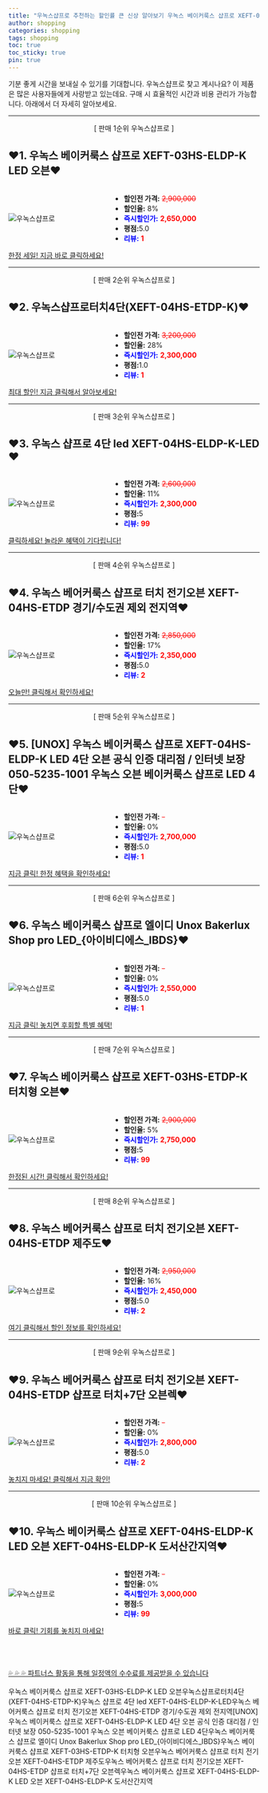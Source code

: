 ```yaml
---
title: "우녹스샵프로 추천하는 할인률 큰 신상 알아보기 우녹스 베이커룩스 샵프로 XEFT-03HS-ELDP-K LED"
author: shopping
categories: shopping
tags: shopping
toc: true
toc_sticky: true
pin: true
---
```

기분 좋게 시간을 보내실 수 있기를 기대합니다. 우녹스샵프로 찾고 계시나요? 이 제품은 많은 사용자들에게 사랑받고 있는데요. 구매 시 효율적인 시간과 비용 관리가 가능합니다. 아래에서 더 자세히 알아보세요.

---
<p class="toplist" style="margin: 0 auto; display: block; width: fit-content;">[ 판매 1순위 우녹스샵프로 ]</p>

<h2><strong>❤️1. 우녹스 베이커룩스 샵프로 XEFT-03HS-ELDP-K LED 오븐❤️</strong></h2>

<div style="display: flex; align-items: center;">
    <div style="flex: 0.4;">
        <img src="https://thumbnail6.coupangcdn.com/thumbnails/remote/230x230ex/image/vendor_inventory/0a16/909b290b3d0aa5ede6d4e5e2ddfec8ed76dd812d86c65421c3626b7e1c8e.jpg" alt="우녹스샵프로" style="max-width: 100%;">
    </div>
    <div style="flex: 0.6; margin-left: 10px;">
        <ul>
            <li><strong>할인전 가격:</strong> <del style="color: red;">2,900,000</del></li>
            <li><strong>할인율:</strong> 8%</li>
            <li><span style='color:blue'><strong>즉시할인가:</strong></span> <span style='color:red'><strong>2,650,000</strong></span></li>
            <li><strong>평점:</strong>5.0</li>
            <li><span style='color:blue'><strong>리뷰:</strong></span> <span style='color:red'><strong>1</strong></span></li>
        </ul>
    </div>
</div>
<div class="center">
    <a href="https://selin100587001.github.io?lptag=AF9450613&subid=githubio&pageKey=1769220479&traceid=V0-153&itemId=3012543533&vendorItemId=71000734485" class="myButton">
        한정 세일! 지금 바로 클릭하세요!
    </a>
</div>


---
<p class="toplist" style="margin: 0 auto; display: block; width: fit-content;">[ 판매 2순위 우녹스샵프로 ]</p>

<h2><strong>❤️2. 우녹스샵프로터치4단(XEFT-04HS-ETDP-K)❤️</strong></h2>

<div style="display: flex; align-items: center;">
    <div style="flex: 0.4;">
        <img src="https://thumbnail9.coupangcdn.com/thumbnails/remote/230x230ex/image/vendor_inventory/54e4/6793d1bc4ca35f9327e3be4dbcee25da1ffeff2f5373c4f5a73f14dab15f.jpg" alt="우녹스샵프로" style="max-width: 100%;">
    </div>
    <div style="flex: 0.6; margin-left: 10px;">
        <ul>
            <li><strong>할인전 가격:</strong> <del style="color: red;">3,200,000</del></li>
            <li><strong>할인율:</strong> 28%</li>
            <li><span style='color:blue'><strong>즉시할인가:</strong></span> <span style='color:red'><strong>2,300,000</strong></span></li>
            <li><strong>평점:</strong>1.0</li>
            <li><span style='color:blue'><strong>리뷰:</strong></span> <span style='color:red'><strong>1</strong></span></li>
        </ul>
    </div>
</div>
<div class="center">
    <a href="https://selin100587001.github.io?lptag=AF9450613&subid=githubio&pageKey=7046078210&traceid=V0-153&itemId=17437484924&vendorItemId=85548173072" class="myButton">
        최대 할인! 지금 클릭해서 알아보세요!
    </a>
</div>


---
<p class="toplist" style="margin: 0 auto; display: block; width: fit-content;">[ 판매 3순위 우녹스샵프로 ]</p>

<h2><strong>❤️3. 우녹스 샵프로 4단 led XEFT-04HS-ELDP-K-LED❤️</strong></h2>

<div style="display: flex; align-items: center;">
    <div style="flex: 0.4;">
        <img src="https://thumbnail8.coupangcdn.com/thumbnails/remote/230x230ex/image/vendor_inventory/a6e3/25e92e6a1f9f5f40d960ef20dc3dfebb20b6505e9eeb59d2af5651b493df.jpg" alt="우녹스샵프로" style="max-width: 100%;">
    </div>
    <div style="flex: 0.6; margin-left: 10px;">
        <ul>
            <li><strong>할인전 가격:</strong> <del style="color: red;">2,600,000</del></li>
            <li><strong>할인율:</strong> 11%</li>
            <li><span style='color:blue'><strong>즉시할인가:</strong></span> <span style='color:red'><strong>2,300,000</strong></span></li>
            <li><strong>평점:</strong>5</li>
            <li><span style='color:blue'><strong>리뷰:</strong></span> <span style='color:red'><strong>99</strong></span></li>
        </ul>
    </div>
</div>
<div class="center">
    <a href="https://selin100587001.github.io?lptag=AF9450613&subid=githubio&pageKey=7607588028&traceid=V0-153&itemId=20140325798&vendorItemId=84611233892" class="myButton">
        클릭하세요! 놀라운 혜택이 기다립니다!
    </a>
</div>


---
<p class="toplist" style="margin: 0 auto; display: block; width: fit-content;">[ 판매 4순위 우녹스샵프로 ]</p>

<h2><strong>❤️4. 우녹스 베어커룩스 샵프로 터치 전기오븐 XEFT-04HS-ETDP 경기/수도권 제외 전지역❤️</strong></h2>

<div style="display: flex; align-items: center;">
    <div style="flex: 0.4;">
        <img src="https://thumbnail10.coupangcdn.com/thumbnails/remote/230x230ex/image/vendor_inventory/5cf2/e45cfde4251d625efaa3ab976b3f0b404cd3f4a941f6b654383366e2d8d4.jpg" alt="우녹스샵프로" style="max-width: 100%;">
    </div>
    <div style="flex: 0.6; margin-left: 10px;">
        <ul>
            <li><strong>할인전 가격:</strong> <del style="color: red;">2,850,000</del></li>
            <li><strong>할인율:</strong> 17%</li>
            <li><span style='color:blue'><strong>즉시할인가:</strong></span> <span style='color:red'><strong>2,350,000</strong></span></li>
            <li><strong>평점:</strong>5.0</li>
            <li><span style='color:blue'><strong>리뷰:</strong></span> <span style='color:red'><strong>2</strong></span></li>
        </ul>
    </div>
</div>
<div class="center">
    <a href="https://selin100587001.github.io?lptag=AF9450613&subid=githubio&pageKey=5843865377&traceid=V0-153&itemId=21008813591&vendorItemId=88072523133" class="myButton">
        오늘만! 클릭해서 확인하세요!
    </a>
</div>


---
<p class="toplist" style="margin: 0 auto; display: block; width: fit-content;">[ 판매 5순위 우녹스샵프로 ]</p>

<h2><strong>❤️5. [UNOX] 우녹스 베이커룩스 샵프로 XEFT-04HS-ELDP-K LED 4단 오븐 공식 인증 대리점 / 인터넷 보장 050-5235-1001 우녹스 오븐 베이커룩스 샵프로 LED 4단❤️</strong></h2>

<div style="display: flex; align-items: center;">
    <div style="flex: 0.4;">
        <img src="https://thumbnail7.coupangcdn.com/thumbnails/remote/230x230ex/image/vendor_inventory/8f5a/efb7b5dad1129446e2ce67ab880a11f7657a716e99ff468b8c9711c52b39.png" alt="우녹스샵프로" style="max-width: 100%;">
    </div>
    <div style="flex: 0.6; margin-left: 10px;">
        <ul>
            <li><strong>할인전 가격:</strong> <del style="color: red;">-</del></li>
            <li><strong>할인율:</strong> 0%</li>
            <li><span style='color:blue'><strong>즉시할인가:</strong></span> <span style='color:red'><strong>2,700,000</strong></span></li>
            <li><strong>평점:</strong>5.0</li>
            <li><span style='color:blue'><strong>리뷰:</strong></span> <span style='color:red'><strong>1</strong></span></li>
        </ul>
    </div>
</div>
<div class="center">
    <a href="https://selin100587001.github.io?lptag=AF9450613&subid=githubio&pageKey=1680663343&traceid=V0-153&itemId=2863092225&vendorItemId=74331250532" class="myButton">
        지금 클릭! 한정 혜택을 확인하세요!
    </a>
</div>


---
<p class="toplist" style="margin: 0 auto; display: block; width: fit-content;">[ 판매 6순위 우녹스샵프로 ]</p>

<h2><strong>❤️6. 우녹스 베이커룩스 샵프로 엘이디 Unox Bakerlux Shop pro LED_{아이비디에스_IBDS}❤️</strong></h2>

<div style="display: flex; align-items: center;">
    <div style="flex: 0.4;">
        <img src="https://thumbnail10.coupangcdn.com/thumbnails/remote/230x230ex/image/vendor_inventory/d547/2e12addcf41ce4f91f94ea336ca5f0017ee95b9a5a2fa15a71baf06b61b7.jpeg" alt="우녹스샵프로" style="max-width: 100%;">
    </div>
    <div style="flex: 0.6; margin-left: 10px;">
        <ul>
            <li><strong>할인전 가격:</strong> <del style="color: red;">-</del></li>
            <li><strong>할인율:</strong> 0%</li>
            <li><span style='color:blue'><strong>즉시할인가:</strong></span> <span style='color:red'><strong>2,550,000</strong></span></li>
            <li><strong>평점:</strong>5.0</li>
            <li><span style='color:blue'><strong>리뷰:</strong></span> <span style='color:red'><strong>1</strong></span></li>
        </ul>
    </div>
</div>
<div class="center">
    <a href="https://selin100587001.github.io?lptag=AF9450613&subid=githubio&pageKey=5970978222&traceid=V0-153&itemId=10725467210&vendorItemId=78006095749" class="myButton">
        지금 클릭! 놓치면 후회할 특별 혜택!
    </a>
</div>


---
<p class="toplist" style="margin: 0 auto; display: block; width: fit-content;">[ 판매 7순위 우녹스샵프로 ]</p>

<h2><strong>❤️7. 우녹스 베이커룩스 샵프로 XEFT-03HS-ETDP-K 터치형 오븐❤️</strong></h2>

<div style="display: flex; align-items: center;">
    <div style="flex: 0.4;">
        <img src="https://thumbnail9.coupangcdn.com/thumbnails/remote/230x230ex/image/vendor_inventory/7f63/89cba98e72c7cf675614ecf87ab6e589fe91976da58349dd9393cda48762.jpg" alt="우녹스샵프로" style="max-width: 100%;">
    </div>
    <div style="flex: 0.6; margin-left: 10px;">
        <ul>
            <li><strong>할인전 가격:</strong> <del style="color: red;">2,900,000</del></li>
            <li><strong>할인율:</strong> 5%</li>
            <li><span style='color:blue'><strong>즉시할인가:</strong></span> <span style='color:red'><strong>2,750,000</strong></span></li>
            <li><strong>평점:</strong>5</li>
            <li><span style='color:blue'><strong>리뷰:</strong></span> <span style='color:red'><strong>99</strong></span></li>
        </ul>
    </div>
</div>
<div class="center">
    <a href="https://selin100587001.github.io?lptag=AF9450613&subid=githubio&pageKey=2203940901&traceid=V0-153&itemId=3748355743&vendorItemId=71000734878" class="myButton">
        한정된 시간! 클릭해서 확인하세요!
    </a>
</div>


---
<p class="toplist" style="margin: 0 auto; display: block; width: fit-content;">[ 판매 8순위 우녹스샵프로 ]</p>

<h2><strong>❤️8. 우녹스 베어커룩스 샵프로 터치 전기오븐 XEFT-04HS-ETDP 제주도❤️</strong></h2>

<div style="display: flex; align-items: center;">
    <div style="flex: 0.4;">
        <img src="https://thumbnail10.coupangcdn.com/thumbnails/remote/230x230ex/image/vendor_inventory/5cf2/e45cfde4251d625efaa3ab976b3f0b404cd3f4a941f6b654383366e2d8d4.jpg" alt="우녹스샵프로" style="max-width: 100%;">
    </div>
    <div style="flex: 0.6; margin-left: 10px;">
        <ul>
            <li><strong>할인전 가격:</strong> <del style="color: red;">2,950,000</del></li>
            <li><strong>할인율:</strong> 16%</li>
            <li><span style='color:blue'><strong>즉시할인가:</strong></span> <span style='color:red'><strong>2,450,000</strong></span></li>
            <li><strong>평점:</strong>5.0</li>
            <li><span style='color:blue'><strong>리뷰:</strong></span> <span style='color:red'><strong>2</strong></span></li>
        </ul>
    </div>
</div>
<div class="center">
    <a href="https://selin100587001.github.io?lptag=AF9450613&subid=githubio&pageKey=5843865377&traceid=V0-153&itemId=21008813587&vendorItemId=88072523110" class="myButton">
        여기 클릭해서 할인 정보를 확인하세요!
    </a>
</div>


---
<p class="toplist" style="margin: 0 auto; display: block; width: fit-content;">[ 판매 9순위 우녹스샵프로 ]</p>

<h2><strong>❤️9. 우녹스 베어커룩스 샵프로 터치 전기오븐 XEFT-04HS-ETDP 샵프로 터치+7단 오븐렉❤️</strong></h2>

<div style="display: flex; align-items: center;">
    <div style="flex: 0.4;">
        <img src="https://thumbnail9.coupangcdn.com/thumbnails/remote/230x230ex/image/vendor_inventory/4259/873961d55f2c5b351cbe1a68ac2a1759fcd084ebb2f4a99942b36974d7d8.jpg" alt="우녹스샵프로" style="max-width: 100%;">
    </div>
    <div style="flex: 0.6; margin-left: 10px;">
        <ul>
            <li><strong>할인전 가격:</strong> <del style="color: red;">-</del></li>
            <li><strong>할인율:</strong> 0%</li>
            <li><span style='color:blue'><strong>즉시할인가:</strong></span> <span style='color:red'><strong>2,800,000</strong></span></li>
            <li><strong>평점:</strong>5.0</li>
            <li><span style='color:blue'><strong>리뷰:</strong></span> <span style='color:red'><strong>2</strong></span></li>
        </ul>
    </div>
</div>
<div class="center">
    <a href="https://selin100587001.github.io?lptag=AF9450613&subid=githubio&pageKey=5843865377&traceid=V0-153&itemId=10149613916&vendorItemId=4916971454" class="myButton">
        놓치지 마세요! 클릭해서 지금 확인!
    </a>
</div>


---
<p class="toplist" style="margin: 0 auto; display: block; width: fit-content;">[ 판매 10순위 우녹스샵프로 ]</p>

<h2><strong>❤️10. 우녹스 베이커룩스 샵프로 XEFT-04HS-ELDP-K LED 오븐 XEFT-04HS-ELDP-K 도서산간지역❤️</strong></h2>

<div style="display: flex; align-items: center;">
    <div style="flex: 0.4;">
        <img src="https://thumbnail10.coupangcdn.com/thumbnails/remote/230x230ex/image/vendor_inventory/03f6/325476d93b8ab8555ae6be802d006667c8eb5eda0fb881fe0eabc22dae7e.jpg" alt="우녹스샵프로" style="max-width: 100%;">
    </div>
    <div style="flex: 0.6; margin-left: 10px;">
        <ul>
            <li><strong>할인전 가격:</strong> <del style="color: red;">-</del></li>
            <li><strong>할인율:</strong> 0%</li>
            <li><span style='color:blue'><strong>즉시할인가:</strong></span> <span style='color:red'><strong>3,000,000</strong></span></li>
            <li><strong>평점:</strong>5</li>
            <li><span style='color:blue'><strong>리뷰:</strong></span> <span style='color:red'><strong>99</strong></span></li>
        </ul>
    </div>
</div>
<div class="center">
    <a href="https://selin100587001.github.io?lptag=AF9450613&subid=githubio&pageKey=6662263200&traceid=V0-153&itemId=15295729739&vendorItemId=82516126017" class="myButton">
        바로 클릭! 기회를 놓치지 마세요!
    </a>
</div>

<br><br><br>[💦 💦 💦 파트너스 활동을 통해 일정액의 수수료를 제공받을 수 있습니다](https://link.coupang.com/a/bcpT2c)<br><br>우녹스 베이커룩스 샵프로 XEFT-03HS-ELDP-K LED 오븐우녹스샵프로터치4단(XEFT-04HS-ETDP-K)우녹스 샵프로 4단 led XEFT-04HS-ELDP-K-LED우녹스 베어커룩스 샵프로 터치 전기오븐 XEFT-04HS-ETDP 경기/수도권 제외 전지역[UNOX] 우녹스 베이커룩스 샵프로 XEFT-04HS-ELDP-K LED 4단 오븐 공식 인증 대리점 / 인터넷 보장 050-5235-1001 우녹스 오븐 베이커룩스 샵프로 LED 4단우녹스 베이커룩스 샵프로 엘이디 Unox Bakerlux Shop pro LED_{아이비디에스_IBDS}우녹스 베이커룩스 샵프로 XEFT-03HS-ETDP-K 터치형 오븐우녹스 베어커룩스 샵프로 터치 전기오븐 XEFT-04HS-ETDP 제주도우녹스 베어커룩스 샵프로 터치 전기오븐 XEFT-04HS-ETDP 샵프로 터치+7단 오븐렉우녹스 베이커룩스 샵프로 XEFT-04HS-ELDP-K LED 오븐 XEFT-04HS-ELDP-K 도서산간지역
